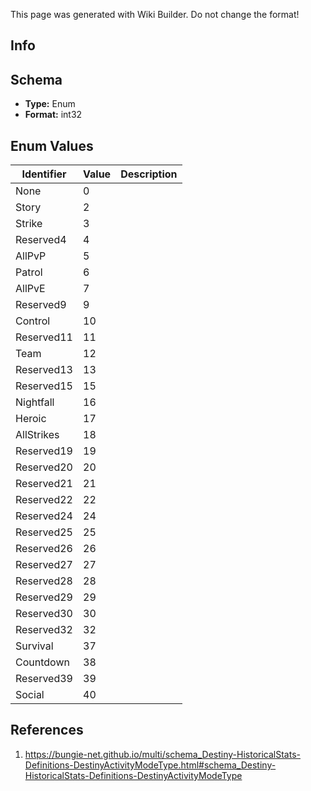 <span class="wiki-builder">This page was generated with Wiki Builder. Do not change the format!</span>

## Info

## Schema
* **Type:** Enum
* **Format:** int32

## Enum Values
Identifier | Value | Description
---------- | ----- | -----------
None | 0 | 
Story | 2 | 
Strike | 3 | 
Reserved4 | 4 | 
AllPvP | 5 | 
Patrol | 6 | 
AllPvE | 7 | 
Reserved9 | 9 | 
Control | 10 | 
Reserved11 | 11 | 
Team | 12 | 
Reserved13 | 13 | 
Reserved15 | 15 | 
Nightfall | 16 | 
Heroic | 17 | 
AllStrikes | 18 | 
Reserved19 | 19 | 
Reserved20 | 20 | 
Reserved21 | 21 | 
Reserved22 | 22 | 
Reserved24 | 24 | 
Reserved25 | 25 | 
Reserved26 | 26 | 
Reserved27 | 27 | 
Reserved28 | 28 | 
Reserved29 | 29 | 
Reserved30 | 30 | 
Reserved32 | 32 | 
Survival | 37 | 
Countdown | 38 | 
Reserved39 | 39 | 
Social | 40 | 

## References
1. https://bungie-net.github.io/multi/schema_Destiny-HistoricalStats-Definitions-DestinyActivityModeType.html#schema_Destiny-HistoricalStats-Definitions-DestinyActivityModeType
